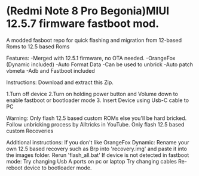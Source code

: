 # (Redmi Note 8 Pro Begonia)MIUI 12.5.7 firmware fastboot mod.
A modded fasboot repo for quick flashing and migration from 12-based Roms to 12.5 based Roms

Features:
-Merged with 12.5.1 firmware, no OTA needed. 
-OrangeFox (Dynamic included)
-Auto Format Data
-Can be used to unbrick
-Auto patch vbmeta
-Adb and Fastboot included 

Instructions:
Download and extract this Zip.

1.Turn off device
2.Turn on holding power button and Volume down to enable fastboot or bootloader mode
3. Insert Device using Usb-C cable to PC

Warning: 
Only flash 12.5 based custom ROMs else you'll be hard bricked. Follow unbricking process by Alltricks in YouTube. 
Only flash 12.5 based custom Recoveries 

Additional instructions:
  If you don't like OrangeFox Dynamic:
    Rename your own 12.5 based recovery such as Brp into 'recovery.img' and paste it into the images folder.
    Rerun 'flash_all.bat' 
  If device is not detected in fastboot mode:
    Try changing Usb A ports on pc or laptop
    Try changing cables
    Re-reboot device to bootloader mode. 

